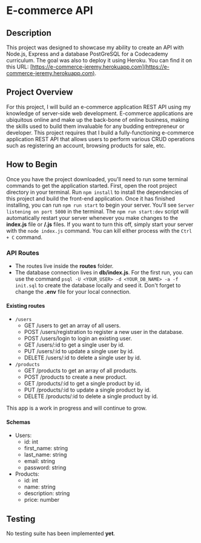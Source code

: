 # E-commerce API

## Description

This project was designed to showcase my ability to create an API with Node.js, Express and a database PostGreSQL for a Codecademy curriculum.
The goal was also to deploy it using Heroku. You can find it on this URL: [https://e-commerce-jeremy.herokuapp.com](https://e-commerce-jeremy.herokuapp.com).

## Project Overview

For this project, I will build an e-commerce application REST API using my knowledge of server-side web development. E-commerce applications are ubiquitous online and make up the back-bone of online business, making the skills used to build them invaluable for any budding entrepreneur or developer. This project requires that I build a fully-functioning e-commerce application REST API that allows users to perform various CRUD operations such as registering an account, browsing products for sale, etc.

## How to Begin

Once you have the project downloaded, you'll need to run some terminal commands to get the application started. First, open the root project directory in your terminal. Run `npm install` to install the dependencies of this project and build the front-end application. Once it has finished installing, you can run `npm run start` to begin your server. You'll see `Server listening on port 5000` in the terminal. The `npm run start:dev` script will automatically restart your server whenever you make changes to the **index.js** file or **/.js** files. If you want to turn this off, simply start your server with the `node index.js` command. You can kill either process with the `Ctrl + C` command.

### API Routes

- The routes live inside the **routes** folder.
- The database connection lives in **db/index.js**. For the first run, you can use the command `psql -U <YOUR_USER> -d <YOUR_DB_NAME> -a -f init.sql` to create the database locally and seed it. Don't forget to change the **.env** file for your local connection.

#### Existing routes

- `/users`
  - GET /users to get an array of all users.
  - POST /users/registration to register a new user in the database.
  - POST /users/login to login an existing user.
  - GET /users/:id to get a single user by id.
  - PUT /users/:id to update a single user by id.
  - DELETE /users/:id to delete a single user by id.
- `/products`
  - GET /products to get an array of all products.
  - POST /products to create a new product.
  - GET /products/:id to get a single product by id.
  - PUT /products/:id to update a single product by id.
  - DELETE /products/:id to delete a single product by id.

This app is a work in progress and will continue to grow.

#### Schemas

- Users:
  - id: int
  - first_name: string
  - last_name: string
  - email: string
  - password: string
- Products:
  - id: int
  - name: string
  - description: string
  - price: number

## Testing

No testing suite has been implemented **yet**.
